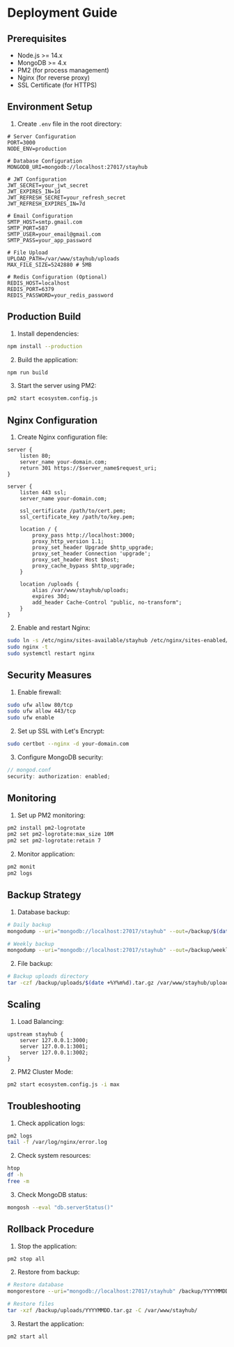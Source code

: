 # Deployment Guide

## Prerequisites

- Node.js >= 14.x
- MongoDB >= 4.x
- PM2 (for process management)
- Nginx (for reverse proxy)
- SSL Certificate (for HTTPS)

## Environment Setup

1. Create `.env` file in the root directory:

```env
# Server Configuration
PORT=3000
NODE_ENV=production

# Database Configuration
MONGODB_URI=mongodb://localhost:27017/stayhub

# JWT Configuration
JWT_SECRET=your_jwt_secret
JWT_EXPIRES_IN=1d
JWT_REFRESH_SECRET=your_refresh_secret
JWT_REFRESH_EXPIRES_IN=7d

# Email Configuration
SMTP_HOST=smtp.gmail.com
SMTP_PORT=587
SMTP_USER=your_email@gmail.com
SMTP_PASS=your_app_password

# File Upload
UPLOAD_PATH=/var/www/stayhub/uploads
MAX_FILE_SIZE=5242880 # 5MB

# Redis Configuration (Optional)
REDIS_HOST=localhost
REDIS_PORT=6379
REDIS_PASSWORD=your_redis_password
```

## Production Build

1. Install dependencies:

```bash
npm install --production
```

2. Build the application:

```bash
npm run build
```

3. Start the server using PM2:

```bash
pm2 start ecosystem.config.js
```

## Nginx Configuration

1. Create Nginx configuration file:

```nginx
server {
    listen 80;
    server_name your-domain.com;
    return 301 https://$server_name$request_uri;
}

server {
    listen 443 ssl;
    server_name your-domain.com;

    ssl_certificate /path/to/cert.pem;
    ssl_certificate_key /path/to/key.pem;

    location / {
        proxy_pass http://localhost:3000;
        proxy_http_version 1.1;
        proxy_set_header Upgrade $http_upgrade;
        proxy_set_header Connection 'upgrade';
        proxy_set_header Host $host;
        proxy_cache_bypass $http_upgrade;
    }

    location /uploads {
        alias /var/www/stayhub/uploads;
        expires 30d;
        add_header Cache-Control "public, no-transform";
    }
}
```

2. Enable and restart Nginx:

```bash
sudo ln -s /etc/nginx/sites-available/stayhub /etc/nginx/sites-enabled/
sudo nginx -t
sudo systemctl restart nginx
```

## Security Measures

1. Enable firewall:

```bash
sudo ufw allow 80/tcp
sudo ufw allow 443/tcp
sudo ufw enable
```

2. Set up SSL with Let's Encrypt:

```bash
sudo certbot --nginx -d your-domain.com
```

3. Configure MongoDB security:

```javascript
// mongod.conf
security: authorization: enabled;
```

## Monitoring

1. Set up PM2 monitoring:

```bash
pm2 install pm2-logrotate
pm2 set pm2-logrotate:max_size 10M
pm2 set pm2-logrotate:retain 7
```

2. Monitor application:

```bash
pm2 monit
pm2 logs
```

## Backup Strategy

1. Database backup:

```bash
# Daily backup
mongodump --uri="mongodb://localhost:27017/stayhub" --out=/backup/$(date +%Y%m%d)

# Weekly backup
mongodump --uri="mongodb://localhost:27017/stayhub" --out=/backup/weekly/$(date +%Y%m%d)
```

2. File backup:

```bash
# Backup uploads directory
tar -czf /backup/uploads/$(date +%Y%m%d).tar.gz /var/www/stayhub/uploads
```

## Scaling

1. Load Balancing:

```nginx
upstream stayhub {
    server 127.0.0.1:3000;
    server 127.0.0.1:3001;
    server 127.0.0.1:3002;
}
```

2. PM2 Cluster Mode:

```bash
pm2 start ecosystem.config.js -i max
```

## Troubleshooting

1. Check application logs:

```bash
pm2 logs
tail -f /var/log/nginx/error.log
```

2. Check system resources:

```bash
htop
df -h
free -m
```

3. Check MongoDB status:

```bash
mongosh --eval "db.serverStatus()"
```

## Rollback Procedure

1. Stop the application:

```bash
pm2 stop all
```

2. Restore from backup:

```bash
# Restore database
mongorestore --uri="mongodb://localhost:27017/stayhub" /backup/YYYYMMDD

# Restore files
tar -xzf /backup/uploads/YYYYMMDD.tar.gz -C /var/www/stayhub/
```

3. Restart the application:

```bash
pm2 start all
```
